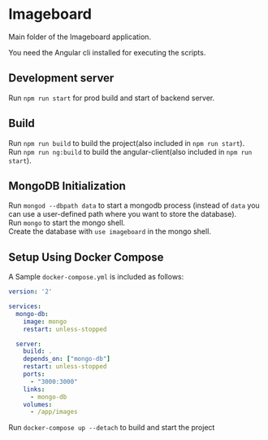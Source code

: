 # Imageboard

Main folder of the Imageboard application.

You need the Angular cli installed for executing the scripts.

## Development server

Run `npm run start` for prod build and start of backend server.

## Build

Run `npm run build` to build the project(also included in `npm run start`).  
Run `npm run ng:build` to build the angular-client(also included in `npm run start`).  

## MongoDB Initialization

Run `mongod --dbpath data` to start a mongodb process (instead of `data` you can use a user-defined path where you want to store the database).  
Run `mongo` to start the mongo shell.  
Create the database with `use imageboard` in the mongo shell.  

## Setup Using Docker Compose

A Sample `docker-compose.yml` is included as follows:
 ```yaml
 version: '2'

 services:
   mongo-db:
     image: mongo
     restart: unless-stopped

   server:
     build: .
     depends_on: ["mongo-db"]
     restart: unless-stopped
     ports:
       - "3000:3000"
     links:
       - mongo-db
     volumes:
       - /app/images
 ```
Run `docker-compose up --detach` to build and start the project
